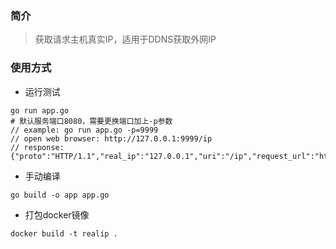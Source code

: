### 简介
> 获取请求主机真实IP，适用于DDNS获取外网IP
### 使用方式
- 运行测试
```shell
go run app.go
# 默认服务端口8080，需要更换端口加上-p参数
// example: go run app.go -p=9999
// open web browser: http://127.0.0.1:9999/ip
// response: {"proto":"HTTP/1.1","real_ip":"127.0.0.1","uri":"/ip","request_url":"http://127.0.0.1:8080/ip","method":"GET","time":"1.24µs"}

```
- 手动编译
```shell
go build -o app app.go
```
- 打包docker镜像
```shell
docker build -t realip .
```
